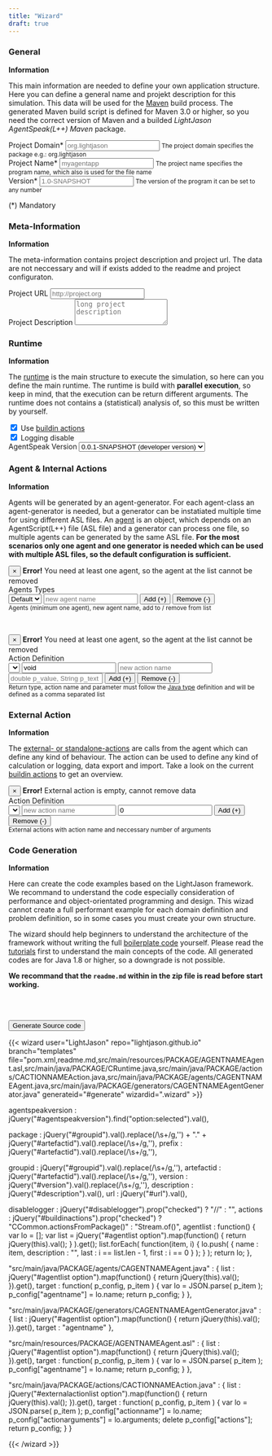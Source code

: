 ```yaml
---
title: "Wizard"
draft: true
---
```


<div class="wizard">

<h3>General</h3>
<section>
<strong>Information</strong>
<p>This main information are needed to define your own application structure. Here you can define a general name and projekt description for this simulation. This data will be used for the <a href="https://maven.apache.org/">Maven</a> build process. The generated Maven build script is defined for Maven 3.0 or higher, so you need the correct version of Maven and a builded <i>LightJason AgentSpeak(L++) Maven</i> package.</p>
<p>
    <div class="form-group">
        <label for="groupid">Project Domain*</label>
        <input type="text" class="form-control required" id="groupid" placeholder="org.lightjason" />
        <small class="form-text text-muted">The project domain specifies the package e.g.: org.lightjason</small>
    </div>
    <div class="form-group">
        <label for="artefactid">Project Name*</label>
        <input type="text" class="form-control required" id="artefactid" placeholder="myagentapp" />
        <small class="form-text text-muted">The project name specifies the program name, which also is used for the file name</small>
    </div>
    <div class="form-group">
        <label for="version">Version*</label>
        <input type="text" class="form-control required" id="version" placeholder="1.0-SNAPSHOT" />
        <small class="form-text text-muted">The version of the program it can be set to any number</small>
    </div>
</p>
<p>(*) Mandatory</p>
</section>

<h3>Meta-Information</h3>
<section>
<strong>Information</strong>
<p>The meta-information contains project description and project url. The data are not neccessary and will if exists added to the readme and project configuraton.</p>
<p>
    <div class="form-group">
        <label for="url">Project URL</label>
        <input type="text" class="form-control" id="url" placeholder="http://project.org" />
    </div>
        <div class="form-group">
        <label for="url">Project Description</label>
        <textarea class="form-control" id="description" placeholder="long project description" rows=3></textarea>
    </div>
</p>
</section>

<h3>Runtime</h3>
<section>
<strong>Information</strong>
<p>The <a href="/tutorials/agentspeak-in-fifteen-minutes/#write-your-own-runtime">runtime</a> is the main structure to execute the simulation, so here can you define the main runtime. The runtime is build with <strong>parallel execution</strong>, so keep in mind, that the execution can be return different arguments. The runtime does not contains a (statistical) analysis of, so this must be written by yourself.</p>
<p>
    <div class="form-check">
        <label class="form-check-label">
          <input id="buildinactions" type="checkbox" class="form-check-input" checked /> Use <a href="/knowledgebase/actions">buildin actions</a>
        </label>
    </div>
    <div class="form-check">
        <label class="form-check-label">
          <input id="disablelogging" type="checkbox" class="form-check-input" checked /> Logging disable
        </label>
    </div>
    <div class="form-check">   
        <label class="form-check-label">AgentSpeak Version
            <select class="form-control" id="agentspeakversion">
                <option value="0.0.1-SNAPSHOT">0.0.1-SNAPSHOT (developer version)</option>
            </select>
        </label>            
    </div>     
</p>
</section>

<h3>Agent & Internal Actions</h3>
<section>
<strong>Information</strong>
<p>Agents will be generated by an agent-generator. For each agent-class an agent-generator is needed, but a generator can be instatiated multiple time for using different ASL files. An <a href="/tutorials/agentspeak-in-fifteen-minutes/#a-id-agentclass-a-agent-class">agent</a> is an object, which depends on an AgentScript(L++) file (ASL file) and a generator can process one file, so multiple agents can be generated by the same ASL file. <strong>For the most scenarios only one agent and one generator is needed which can be used with multiple ASL files, so the default configuration is sufficient.</strong>
</p>
<p>
    <div class="alert alert-danger alert-dismissible fade collapse" role="alert" id="agenterror">
        <button type="button" class="close" data-dismiss="alert" aria-label="Close">
            <span aria-hidden="true">&times;</span>
        </button>
        <strong>Error!</strong> You need at least one agent, so the agent at the list cannot be removed
    </div>
    Agents Types<br/>
    <div class="btn-toolbar" role="group" aria-label="Agent Configuration">        
        <select class="form-control" id="agentlist"><option value='{ "name" : "Default" }'>Default</option></select>
        <input type="text" class="form-control" id="newagent" placeholder="new agent name" />
        <button type="button" class="btn btn-secondary" id="addagent">Add (+)</button>
        <button type="button" class="btn btn-secondary" id="removeagent">Remove (-)</button>
    </div>
    <small class="form-text text-muted">Agents (minimum one agent), new agent name, add to / remove from list</small>
</p>
<br/>
<p>
    <div class="alert alert-danger alert-dismissible fade collapse" role="alert" id="internalactionerror">
        <button type="button" class="close" data-dismiss="alert" aria-label="Close">
            <span aria-hidden="true">&times;</span>
        </button>
        <strong>Error!</strong> You need at least one agent, so the agent at the list cannot be removed
    </div>
    Action Definition<br/>
    <div class="btn-toolbar" role="group" aria-label="Agent Internal Actions">
        <select class="form-control" id="internalactionlist"></select>
        <input type="text" class="form-control" id="interalactionreturn" value="void" />
        <input type="text" class="form-control" id="newinteralaction" placeholder="new action name" />
        <input type="text" class="form-control" id="interalactionparameter" placeholder="double p_value, String p_text" />
        <button type="button" class="btn btn-secondary" id="addinternalaction">Add (+)</button>
        <button type="button" class="btn btn-secondary" id="removeinternalaction">Remove (-)</button>
    </div>
    <small class="form-text text-muted">Return type, action name and parameter must follow the <a href="https://docs.oracle.com/javase/tutorial/java/javaOO/methods.html">Java type</a> definition and will be defined as a comma separated list</small>
</p>
</section>

<h3>External Action</h3>
<section>
<strong>Information</strong>
<p>
The <a href="/tutorials/actions/#what-kind-of-actions-exists">external- or standalone-actions</a> are calls from the agent which can define any kind of behaviour. The action can be used to define any kind of calculation or logging, data export and import. Take a look on the current <a href="/knowledgebase/actions/">buildin actions</a> to get an overview.
</p>
<p>
    <div class="alert alert-danger alert-dismissible fade collapse" role="alert" id="externalactionempty">
        <button type="button" class="close" data-dismiss="alert" aria-label="Close">
            <span aria-hidden="true">&times;</span>
        </button>
        <strong>Error!</strong> External action is empty, cannot remove data
    </div>
    Action Definition<br/>
    <div class="btn-toolbar" role="group" aria-label="External Action Configuration">        
        <select class="form-control" id="externalactionlist"></select>
        <input type="text" class="form-control" id="newexternalaction" placeholder="new action name"/>
        <input type="text" class="form-control" id="argumentsexternalaction" value="0"/>
        <button type="button" class="btn btn-secondary" id="addexternalaction">Add (+)</button>
        <button type="button" class="btn btn-secondary" id="removeexternalaction">Remove (-)</button>
    </div>
    <small class="form-text text-muted">External actions with action name and neccessary number of arguments</small>
</p>
</section>

<h3>Code Generation</h3>
<section>
<strong>Information</strong><br/>
<p>Here can create the code examples based on the LightJason framework. We recommand to understand the code especially consideration of performance and object-orientated programming and design. This wizad cannot create a full performant example for each domain definition and problem definition, so in some cases you must create your own structure.</p>
<p>
The wizard should help beginners to understand the architecture of the framework without writing the full <a href="https://en.wikipedia.org/wiki/Boilerplate_code">boilerplate code</a> yourself. Please read the <a href="/tutorials">tutorials</a> first to understand the main concepts of the code. All generated codes are for Java 1.8 or higher, so a downgrade is not possible.
</p>
<p><strong>We recommand that the <code>readme.md</code> within in the zip file is read before start working.</strong></p>
<br/><br/>
<p>
<button type="button" class="btn btn-secondary btn-lg btn-block" id="generate">Generate Source code</button>
</p>
</section>

</div>

{{< wizard user="LightJason" repo="lightjason.github.io" branch="templates" file="pom.xml,readme.md,src/main/resources/PACKAGE/AGENTNAMEAgent.asl,src/main/java/PACKAGE/CRuntime.java,src/main/java/PACKAGE/actions/CACTIONNAMEAction.java,src/main/java/PACKAGE/agents/CAGENTNAMEAgent.java,src/main/java/PACKAGE/generators/CAGENTNAMEAgentGenerator.java" generateid="#generate" wizardid=".wizard" >}}

agentspeakversion : jQuery("#agentspeakversion").find("option:selected").val(),

package           : jQuery("#groupid").val().replace(/\s+/g,'') + "." + jQuery("#artefactid").val().replace(/\s+/g,''),
prefix            : jQuery("#artefactid").val().replace(/\s+/g,''),

groupid           : jQuery("#groupid").val().replace(/\s+/g,''),
artefactid        : jQuery("#artefactid").val().replace(/\s+/g,''),
version           : jQuery("#version").val().replace(/\s+/g,''),
description       : jQuery("#description").val(),
url               : jQuery("#url").val(),

disablelogger     : jQuery("#disablelogger").prop("checked") ? "//" : "",
actions           : jQuery("#buildinactions").prop("checked") ? "CCommon.actionsFromPackage()" : "Stream.of()",
agentlist         : function() { var lo = []; var list = jQuery("#agentlist option").map(function() { return jQuery(this).val(); } ).get(); list.forEach( function(item, i) { lo.push( { name : item, description :  "", last : i == list.len - 1, first : i == 0 } ); } ); return lo; },


"src/main/java/PACKAGE/agents/CAGENTNAMEAgent.java" : { list : jQuery("#agentlist option").map(function() { return jQuery(this).val(); }).get(), target : function( p_config, p_item ) { var lo = JSON.parse( p_item ); p_config["agentname"] = lo.name; return p_config; } },

"src/main/java/PACKAGE/generators/CAGENTNAMEAgentGenerator.java" : { list : jQuery("#agentlist option").map(function() { return jQuery(this).val(); }).get(), target : "agentname" },

"src/main/resources/PACKAGE/AGENTNAMEAgent.asl" : { list : jQuery("#agentlist option").map(function() { return jQuery(this).val(); }).get(), target : function( p_config, p_item ) { var lo = JSON.parse( p_item ); p_config["agentname"] = lo.name; return p_config; } },

"src/main/java/PACKAGE/actions/CACTIONNAMEAction.java" : { list : jQuery("#externalactionlist option").map(function() { return jQuery(this).val(); }).get(), target : function( p_config, p_item ) { var lo = JSON.parse( p_item ); p_config["actionname"] = lo.name;  p_config["actionarguments"] = lo.arguments; delete p_config["actions"]; return p_config; } }

{{< /wizard >}}

<script>
jQuery(function() {

    jQuery("#addagent").click( function() {
    
        jQuery("#newagent").removeClass("error"); 
    
        var lc = jQuery("#newagent").val().trim();
        if ( lc.length == 0 )
            jQuery("#newagent").addClass("error");
        else
            if ( jQuery("#agentlist option[value='" + lc + "']").length > 0 )
                jQuery("#newagent").addClass("error");
            else    
            {
                jQuery("#newagent").val(null);
                jQuery("#agentlist").append( jQuery( "<option>", { value: JSON.stringify( { name : lc } ), text: lc } ) ); 
            }

    } );
    
    jQuery("#removeagent").click( function() {
        if ( jQuery("#agentlist option").length > 1 )
            jQuery("#agentlist").find("option:selected").remove(); 
        else
            jQuery("#agenterror").addClass("show");
    });
    
    
    
    jQuery("#addexternalaction").click( function() {
    
        var lcName = jQuery("#newexternalaction").val().trim();
        var lnArguments = parseInt(jQuery("#argumentsexternalaction").val().trim());
        
        jQuery("#externalactionlist").append( jQuery("<option>", { value: JSON.stringify( { name : lcName, arguments: lnArguments } ), text: lcName } ) );
            
    });
    
    jQuery("#removeexternalaction").click( function() {
        if ( jQuery("#externalactionlist option").length > 0 )
            jQuery("#externalactionlist").find("option:selected").remove(); 
        else
            jQuery("#externalactionempty").addClass("show");
    });
    
    

    jQuery("#addinternalaction").click( function() {
    
        jQuery("#interalactionreturn").removeClass("error");
        jQuery("#newinteralaction").removeClass("error"); 
    
        var lc_return = jQuery("#interalactionreturn").val().trim();
        if ( lc_return.length == 0 )
            jQuery("#interalactionreturn").addClass("error");
        
        var lc_name = jQuery("#newinteralaction").val().trim();
        if ( lc_name.length == 0 )
            jQuery("#newinteralaction").addClass("error");
            
        if ( ( lc_name.length == 0 ) || ( lc_return.length == 0 ) )    
            return;
        
        console.log( jQuery("#agentlist").find("option:selected").val() );
    
    });
    
} );
</script>
